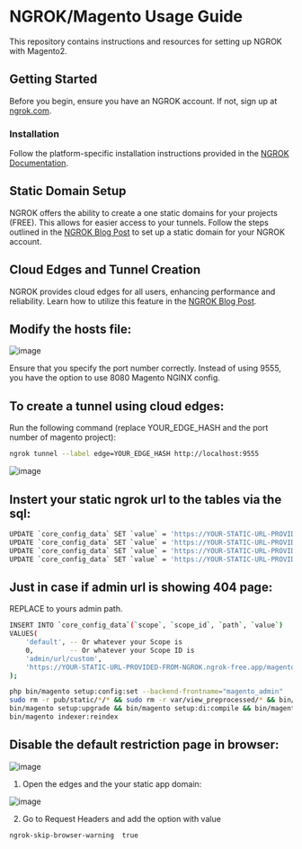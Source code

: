 # NGROK/Magento Usage Guide

This repository contains instructions and resources for setting up NGROK with Magento2.

## Getting Started

Before you begin, ensure you have an NGROK account. If not, sign up at [ngrok.com](https://ngrok.com/).

### Installation

Follow the platform-specific installation instructions provided in the [NGROK Documentation](https://ngrok.com/docs/getting-started/).

## Static Domain Setup

NGROK offers the ability to create a one static domains for your projects (FREE). This allows for easier access to your tunnels. Follow the steps outlined in the [NGROK Blog Post](https://ngrok.com/blog-post/free-static-domains-ngrok-users) to set up a static domain for your NGROK account.

## Cloud Edges and Tunnel Creation

NGROK provides cloud edges for all users, enhancing performance and reliability. Learn how to utilize this feature in the [NGROK Blog Post](https://ngrok.com/blog-post/cloud-edges-for-all-ngrok-users).

## Modify the hosts file:
![image](https://github.com/inajaf/ngrok-magento/assets/43228234/0f2fe6ed-2399-4ba7-b151-f6ce2017d184)

Ensure that you specify the port number correctly. Instead of using 9555, you have the option to use 8080 Magento NGINX config.

## To create a tunnel using cloud edges:

Run the following command (replace YOUR_EDGE_HASH and the port number of magento project):
```bash
ngrok tunnel --label edge=YOUR_EDGE_HASH http://localhost:9555
```
![image](https://github.com/inajaf/ngrok-magento/assets/43228234/cd43289a-8ece-48cb-ad1f-c5564ab25998)

## Instert your static ngrok url to the tables via the sql:
```bash
UPDATE `core_config_data` SET `value` = 'https://YOUR-STATIC-URL-PROVIDED-FROM-NGROK.ngrok-free.app/' WHERE `core_config_data`.`path` = 'web/unsecure/base_url';
UPDATE `core_config_data` SET `value` = 'https://YOUR-STATIC-URL-PROVIDED-FROM-NGROK.ngrok-free.app/' WHERE `core_config_data`.`path` = 'web/secure/base_url';
UPDATE `core_config_data` SET `value` = 'https://YOUR-STATIC-URL-PROVIDED-FROM-NGROK.ngrok-free.app/' WHERE `core_config_data`.`path` = 'web/unsecure/base_link_url';
UPDATE `core_config_data` SET `value` = 'https://YOUR-STATIC-URL-PROVIDED-FROM-NGROK.ngrok-free.app/' WHERE `core_config_data`.`path` = 'web/secure/base_link_url';
```
## Just in case if admin url is showing 404 page:
REPLACE to yours admin path.
```bash
INSERT INTO `core_config_data`(`scope`, `scope_id`, `path`, `value`)
VALUES(
    'default', -- Or whatever your Scope is
    0,         -- Or whatever your Scope ID is
    'admin/url/custom',
    'https://YOUR-STATIC-URL-PROVIDED-FROM-NGROK.ngrok-free.app/magento_admin/'
);
```

```bash
php bin/magento setup:config:set --backend-frontname="magento_admin"
sudo rm -r pub/static/*/* && sudo rm -r var/view_preprocessed/* && bin/magento cache:f && bin/magento cache:c
bin/magento setup:upgrade && bin/magento setup:di:compile && bin/magento s:s:d -f
bin/magento indexer:reindex
```
## Disable the default restriction page in browser:
![image](https://github.com/inajaf/ngrok-magento/assets/43228234/87075b95-ac42-400b-bc94-7371708e1c69)

1. Open the edges and the your static app domain:

![image](https://github.com/inajaf/ngrok-magento/assets/43228234/1f4e7ccd-0e5c-4361-9093-caa036d60054)

2. Go to Request Headers and add the option with value
```bash
ngrok-skip-browser-warning  true
```
